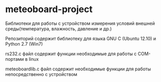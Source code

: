 meteoboard-project
==================

Библиотеки для работы с устройством измерения условий внешней среды(температура, влажность, давление и др.)

Репозиторий содержит библиотеку для языка GNU C (Ubuntu 12.10) и Python 2.7 (Win7)
<p>rs232.c файл содержит функции необходимые для работы с COM-портами в linux </p>   
<p>meteoboardlib.c файл содержит необходимые функции для работы непосредственно с устройством</p>

